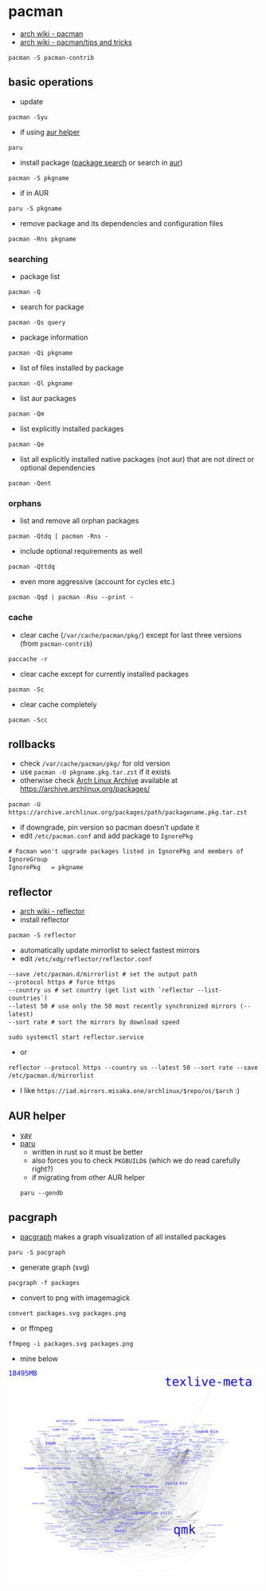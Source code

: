 # pacman

- [arch wiki - pacman](https://wiki.archlinux.org/title/Pacman)
- [arch wiki - pacman/tips and tricks](https://wiki.archlinux.org/title/Pacman/Tips_and_tricks)

```shell
pacman -S pacman-contrib
```

## basic operations

- update

```shell
pacman -Syu
```

- if using [aur helper](#aur-helper)

```shell
paru
```

- install package ([package search](https://archlinux.org/packages/)
  or search in [aur](https://aur.archlinux.org/packages))

```shell
pacman -S pkgname
```

- if in AUR

```shell
paru -S pkgname
```

- remove package and its dependencies and configuration files

```shell
pacman -Rns pkgname
```

### searching

- package list

```shell
pacman -Q
```

- search for package

```shell
pacman -Qs query
```

- package information

```shell
pacman -Qi pkgname
```

- list of files installed by package

```shell
pacman -Ql pkgname
```

- list aur packages

```shell
pacman -Qm
```

- list explicitly installed packages

```shell
pacman -Qe
```

- list all explicitly installed native packages (not
  aur) that are not direct or optional dependencies

```shell
pacman -Qent
```

### orphans

- list and remove all orphan packages

```shell
pacman -Qtdq | pacman -Rns -
```

- include optional requirements as well

```
pacman -Qttdq
```

- even more aggressive (account for cycles etc.)

```shell
pacman -Qqd | pacman -Rsu --print -
```

### cache

- clear cache (`/var/cache/pacman/pkg/`) except
  for last three versions (from `pacman-contrib`)

```shell
paccache -r
```

- clear cache except for currently installed packages

```shell
pacman -Sc
```

- clear cache completely

```shell
pacman -Scc
```

## rollbacks

- check `/var/cache/pacman/pkg/` for old version
- use `pacman -U pkgname.pkg.tar.zst` if it exists
- otherwise check
  [Arch Linux Archive](https://wiki.archlinux.org/title/Arch_Linux_Archive)
  available at <https://archive.archlinux.org/packages/>

```shell
pacman -U https://archive.archlinux.org/packages/path/packagename.pkg.tar.zst
```

- if downgrade, pin version so pacman doesn't update it
- edit `/etc/pacman.conf` and add package to `IgnorePkg`

```text
# Pacman won't upgrade packages listed in IgnorePkg and members of IgnoreGroup
IgnorePkg   = pkgname
```

## reflector

- [arch wiki - reflector](https://wiki.archlinux.org/title/Reflector)
- install reflector

```shell
pacman -S reflector
```

- automatically update mirrorlist to select fastest mirrors
- edit `/etc/xdg/reflector/reflector.conf`

```text
--save /etc/pacman.d/mirrorlist # set the output path
--protocol https # force https
--country us # set country (get list with `reflector --list-countries`)
--latest 50 # use only the 50 most recently synchronized mirrors (--latest)
--sort rate # sort the mirrors by download speed
```

```shell
sudo systemctl start reflector.service
```

- or

```shell
reflector --protocol https --country us --latest 50 --sort rate --save /etc/pacman.d/mirrorlist
```

- I like `https://iad.mirrors.misaka.one/archlinux/$repo/os/$arch` :)

## AUR helper

- [yay](https://github.com/Jguer/yay)
- [paru](https://github.com/morganamilo/paru)
  - written in rust so it must be better
  - also forces you to check `PKGBUILD`s (which we do read carefully right?)
  - if migrating from other AUR helper
  ```shell
  paru --gendb
  ```

## pacgraph

- [pacgraph](http://kmkeen.com/pacgraph/) makes
  a graph visualization of all installed packages

```shell
paru -S pacgraph
```

- generate graph (svg)

```shell
pacgraph -f packages
```

- convert to png with imagemagick

```shell
convert packages.svg packages.png
```

- or ffmpeg

```shell
ffmpeg -i packages.svg packages.png
```

- mine below

![graph of my packages (18495 MB)](/assets/packages.svg)
